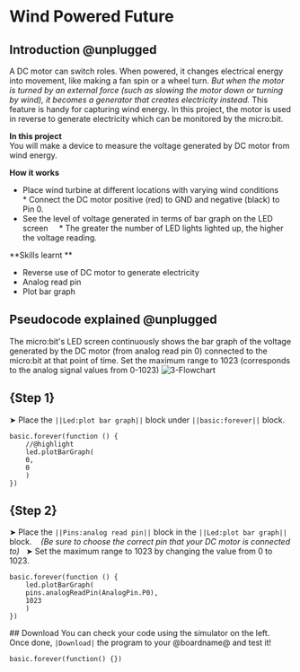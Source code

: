 # Wind Powered Future
## Introduction @unplugged
A DC motor can switch roles. When powered, it changes electrical energy into movement, like making a fan spin or a wheel turn. _But when the motor is turned by an external force (such as slowing the motor down or turning by wind), it becomes a generator that creates electricity instead._ This feature is handy for capturing wind energy. In this project, the motor is used in reverse to generate electricity which can be monitored by the micro:bit. 

**In this project**  
You will make a device to measure the voltage generated by DC motor from wind energy.

**How it works**
* Place wind turbine at different locations with varying wind conditions
    * Connect the DC motor positive (red) to GND and negative (black) to Pin 0.
* See the level of voltage generated in terms of bar graph on the LED screen
    * The greater the number of LED lights lighted up, the higher the voltage reading.

**Skills learnt **
- Reverse use of DC motor to generate electricity
- Analog read pin
- Plot bar graph

## Pseudocode explained @unplugged
The micro:bit's LED screen continuously shows the bar graph of the voltage generated by the DC motor (from analog read pin 0) connected to the micro:bit at that point of time. Set the maximum range to 1023 (corresponds to the analog signal values from 0-1023)
![3-Flowchart](http://drive.google.com/uc?export=view&id=1TE4ZhPX_o3gXOCn9sEArnVTpCrFZ87Hh)

## {Step 1}
➤ Place the ``||Led:plot bar graph||`` block under ``||basic:forever||`` block. 
```blocks
basic.forever(function () {
    //@highlight
    led.plotBarGraph(
    0,
    0
    )
})
```

## {Step 2}
➤ Place the ``||Pins:analog read pin||`` block in the ``||Led:plot bar graph||`` block.  
 _(Be sure to choose the correct pin that your DC motor is connected to)_  
➤ Set the maximum range to 1023 by changing the value from 0 to 1023.
```blocks
basic.forever(function () {
    led.plotBarGraph(
    pins.analogReadPin(AnalogPin.P0),
    1023
    )
})
```
## Download
You can check your code using the simulator on the left.
Once done, ``|Download|`` the program to your @boardname@ and test it!
```template
basic.forever(function() {})
